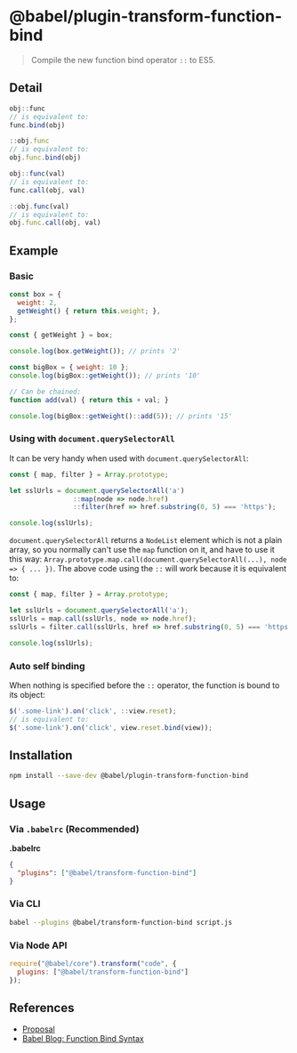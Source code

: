 # @babel/plugin-transform-function-bind

> Compile the new function bind operator `::` to ES5.

## Detail

```js
obj::func
// is equivalent to:
func.bind(obj)

::obj.func
// is equivalent to:
obj.func.bind(obj)

obj::func(val)
// is equivalent to:
func.call(obj, val)

::obj.func(val)
// is equivalent to:
obj.func.call(obj, val)
```


## Example

### Basic

```js
const box = {
  weight: 2,
  getWeight() { return this.weight; },
};

const { getWeight } = box;

console.log(box.getWeight()); // prints '2'

const bigBox = { weight: 10 };
console.log(bigBox::getWeight()); // prints '10'

// Can be chained:
function add(val) { return this + val; }

console.log(bigBox::getWeight()::add(5)); // prints '15'
```


### Using with `document.querySelectorAll`

It can be very handy when used with `document.querySelectorAll`:

```js
const { map, filter } = Array.prototype;

let sslUrls = document.querySelectorAll('a')
                ::map(node => node.href)
                ::filter(href => href.substring(0, 5) === 'https');

console.log(sslUrls);
```


`document.querySelectorAll` returns a `NodeList` element which is not a plain array, so you normally can't use the `map` function on it, and have to use it this way: `Array.prototype.map.call(document.querySelectorAll(...), node => { ... })`. The above code using the `::` will work because it is equivalent to:

```js
const { map, filter } = Array.prototype;

let sslUrls = document.querySelectorAll('a');
sslUrls = map.call(sslUrls, node => node.href);
sslUrls = filter.call(sslUrls, href => href.substring(0, 5) === 'https');

console.log(sslUrls);
```

### Auto self binding
When nothing is specified before the `::` operator, the function is bound to its object:

```js
$('.some-link').on('click', ::view.reset);
// is equivalent to:
$('.some-link').on('click', view.reset.bind(view));
```

## Installation

```sh
npm install --save-dev @babel/plugin-transform-function-bind
```

## Usage

### Via `.babelrc` (Recommended)

**.babelrc**

```json
{
  "plugins": ["@babel/transform-function-bind"]
}
```

### Via CLI

```sh
babel --plugins @babel/transform-function-bind script.js
```

### Via Node API

```javascript
require("@babel/core").transform("code", {
  plugins: ["@babel/transform-function-bind"]
});
```

## References

* [Proposal](https://github.com/zenparsing/es-function-bind)
* [Babel Blog: Function Bind Syntax](/blog/2015/05/14/function-bind)
